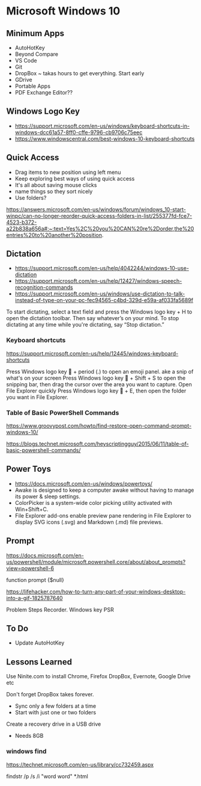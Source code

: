 # Microsoft Windows 10


## Minimum Apps

* AutoHotKey
* Beyond Compare
* VS Code
* Git
* DropBox ~ takas hours to get everything. Start early
* GDrive
* Portable Apps
* PDF Exchange Editor??

## Windows Logo Key

* https://support.microsoft.com/en-us/windows/keyboard-shortcuts-in-windows-dcc61a57-8ff0-cffe-9796-cb9706c75eec
* https://www.windowscentral.com/best-windows-10-keyboard-shortcuts

## Quick Access

* Drag items to new position using left menu
* Keep exploring best ways of using quick access
* It's all about saving mouse clicks
* name things so they sort nicely
* Use folders?

https://answers.microsoft.com/en-us/windows/forum/windows_10-start-winpc/can-no-longer-reorder-quick-access-folders-in-list/255377fd-fce7-4523-b372-a22b838a656a#:~:text=Yes%2C%20you%20CAN%20re%2Dorder,the%20entries%20to%20another%20position.



## Dictation

* https://support.microsoft.com/en-us/help/4042244/windows-10-use-dictation
* https://support.microsoft.com/en-us/help/12427/windows-speech-recognition-commands
* https://support.microsoft.com/en-us/windows/use-dictation-to-talk-instead-of-type-on-your-pc-fec94565-c4bd-329d-e59a-af033fa5689f

To start dictating, select a text field and press the Windows logo key  + H to open the dictation toolbar. Then say whatever’s on your mind.  To stop dictating at any time while you're dictating, say “Stop dictation.”


### Keyboard shortcuts
https://support.microsoft.com/en-us/help/12445/windows-keyboard-shortcuts


Press Windows logo key  + period (.) to open an emoji panel.
ake a snip of what's on your screen
Press Windows logo key  + Shift + S to open the snipping bar, then drag the cursor over the area you want to capture.
Open File Explorer quickly Press Windows logo key  + E, then open the folder you want in File Explorer.

### Table of Basic PowerShell Commands

https://www.groovypost.com/howto/find-restore-open-command-prompt-windows-10/

https://blogs.technet.microsoft.com/heyscriptingguy/2015/06/11/table-of-basic-powershell-commands/

## Power Toys

* https://docs.microsoft.com/en-us/windows/powertoys/
* Awake is designed to keep a computer awake without having to manage its power & sleep settings.
* ColorPicker is a system-wide color picking utility activated with Win+Shift+C.
* File Explorer add-ons enable preview pane rendering in File Explorer to display SVG icons (.svg) and Markdown (.md) file previews.

## Prompt

https://docs.microsoft.com/en-us/powershell/module/microsoft.powershell.core/about/about_prompts?view=powershell-6

function prompt {$null}


https://lifehacker.com/how-to-turn-any-part-of-your-windows-desktop-into-a-gif-1825787640

Problem Steps Recorder. Windows key PSR


## To Do

* Update AutoHotKey


## Lessons Learned
Use Ninite.com to install Chrome, Firefox DropBox, Evernote, Google Drive etc

Don't forget DropBox takes forever.
* Sync only a few folders at a time
* Start with just one or two folders

Create a recovery drive in a USB drive
* Needs 8GB



### windows find

https://technet.microsoft.com/en-us/library/cc732459.aspx


findstr /p /s /i "word word"  *.html

